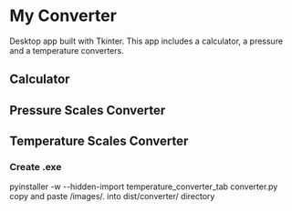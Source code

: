 # My Converter

Desktop app built with Tkinter. 
This app includes a calculator, a pressure and a temperature converters.

## Calculator

## Pressure Scales Converter

## Temperature Scales Converter

### Create .exe

pyinstaller -w --hidden-import temperature_converter_tab converter.py
copy and paste /images/. into dist/converter/ directory



